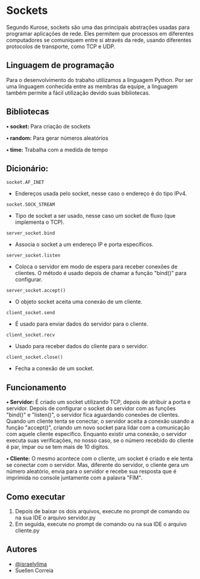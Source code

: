 # Sockets

Segundo Kurose, sockets são uma das principais abstrações usadas para programar aplicações de rede. Eles permitem que processos em diferentes computadores se comuniquem entre si através da rede, usando diferentes protocolos de transporte, como TCP e UDP.

## Linguagem de programação

Para o desenvolvimento do trabaho utilizamos a linguagem Python. Por ser uma linguagem conhecida entre as membras da equipe, a linguagem também permite a fácil utilização devido suas bibliotecas. 

## Bibliotecas

**• socket:** Para criação de sockets 

**• random:** Para gerar números aleatórios

**• time:** Trabalha com a medida de tempo 

## Dicionário: 
```
socket.AF_INET
```
- Endereços usada pelo socket, nesse caso o endereço é do tipo IPv4. 

```
socket.SOCK_STREAM
```
- Tipo de socket a ser usado, nesse caso um socket de fluxo (que implementa o TCP). 

```
server_socket.bind
```
- Associa o socket a um endereço IP e porta específicos.

```
server_socket.listen
```
- Coloca o servidor em modo de espera para receber conexões de clientes. O método é usado depois de chamar a função "bind()" para configurar. 

```
server_socket.accept()
```
- O objeto socket aceita uma conexão de um cliente.

```
client_socket.send
```
- É usado para enviar dados do servidor para o cliente.

```
client_socket.recv
```
- Usado para receber dados do cliente para o servidor.

```
client_socket.close()
```
- Fecha a conexão de um socket.


## Funcionamento

**• Servidor:** 
É criado um socket utilizando TCP, depois de atribuir a porta e servidor. Depois de configurar o socket do servidor com as funções "bind()" e "listen()", o servidor fica aguardando conexões de clientes. Quando um cliente tenta se conectar, o servidor aceita a conexão usando a função "accept()", criando um novo socket para lidar com a comunicação com aquele cliente específico. Enquanto existir uma conexão, o servidor executa suas verificações, no nosso caso, se o número recebido do cliente é par, ímpar ou se tem mais de 10 digitos. 

**• Cliente:** 
O mesmo acontece com o cliente, um socket é criado e ele tenta se conectar com o servidor. Mas, diferente do servidor, o cliente gera um número aleatório, envia para o servidor e recebe sua resposta que é imprimida no console juntamente com a palavra "FIM". 


## Como executar 

01. Depois de baixar os dois arquivos, execute no prompt de comando ou na sua IDE o arquivo servidor.py
02. Em seguida, execute no prompt de comando ou na sua IDE o arquivo cliente.py

## Autores

- [@israelylima](https://github.com/israelylima)
- Suellen Correia
